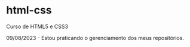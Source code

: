 # html-css
 Curso de HTML5 e CSS3

09/08/2023 - Estou praticando o gerenciamento dos meus repositórios.